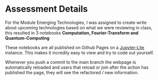 # Assessment Details

For the Module Emerging Technologies, I was assigned to create write about upcoming technologies based on what we were reviewing in class, this resulted in 3 notebooks **Computation, Fourier-Transform and Quantum-Computing**

These notebooks are all published on Github Pages on a [Jupyter-Lite](https://murphyuan.github.io/EmergingTechno/) instance. This makes it incredily easy to view and try to code out yourself.

Whenever you push a commit to the main branch the webpage is automatically reloaded and users that reload or join after the action has published the page, they will see the refactored / new information.

